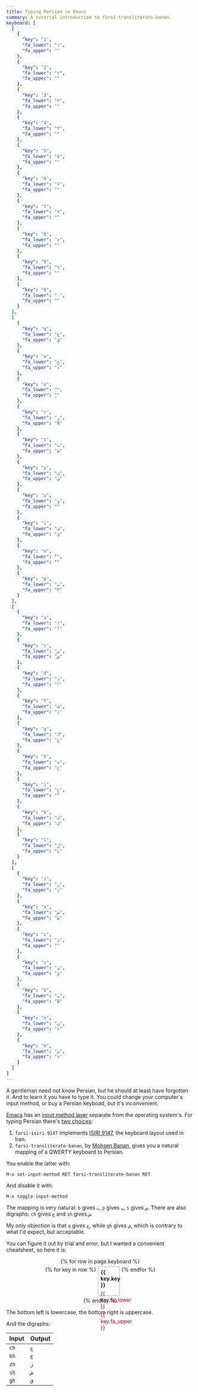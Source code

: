 ```yaml
---
title: Typing Persian in Emacs
summary: A tutorial introduction to farsi-transliterate-banan.
keyboard: [
  [
    {
      "key": "1",
      "fa_lower": "۱",
      "fa_upper": ""
    },
    {
      "key": "2",
      "fa_lower": "۲",
      "fa_upper": ""
    },
    {
      "key": "3",
      "fa_lower": "۳",
      "fa_upper": ""
    },
    {
      "key": "4",
      "fa_lower": "۴",
      "fa_upper": ""
    },
    {
      "key": "5",
      "fa_lower": "۵",
      "fa_upper": ""
    },
    {
      "key": "6",
      "fa_lower": "۶",
      "fa_upper": ""
    },
    {
      "key": "7",
      "fa_lower": "۷",
      "fa_upper": ""
    },
    {
      "key": "8",
      "fa_lower": "۸",
      "fa_upper": ""
    },
    {
      "key": "9",
      "fa_lower": "۹",
      "fa_upper": ""
    },
    {
      "key": "0",
      "fa_lower": "۰",
      "fa_upper": ""
    }
  ],
  [
    {
      "key": "q",
      "fa_lower": "غ",
      "fa_upper": "ق"
    },
    {
      "key": "w",
      "fa_lower": "ع",
      "fa_upper": "ء"
    },
    {
      "key": "e",
      "fa_lower": "ِ",
      "fa_upper": "ٍ"
    },
    {
      "key": "r",
      "fa_lower": "ر",
      "fa_upper": "R"
    },
    {
      "key": "t",
      "fa_lower": "ت",
      "fa_upper": "ط"
    },
    {
      "key": "y",
      "fa_lower": "ی",
      "fa_upper": "ي"
    },
    {
      "key": "u",
      "fa_lower": "و",
      "fa_upper": "ٓ"
    },
    {
      "key": "i",
      "fa_lower": "ی",
      "fa_upper": "ئ"
    },
    {
      "key": "o",
      "fa_lower": "ُ",
      "fa_upper": "ٌ"
    },
    {
      "key": "p",
      "fa_lower": "پ",
      "fa_upper": "P"
    }
  ],
  [
    {
      "key": "a",
      "fa_lower": "ا",
      "fa_upper": "آ"
    },
    {
      "key": "s",
      "fa_lower": "س",
      "fa_upper": "ص"
    },
    {
      "key": "d",
      "fa_lower": "د",
      "fa_upper": "ٱ"
    },
    {
      "key": "f",
      "fa_lower": "ف",
      "fa_upper": "إ"
    },
    {
      "key": "g",
      "fa_lower": "گ",
      "fa_upper": "غ"
    },
    {
      "key": "h",
      "fa_lower": "ه",
      "fa_upper": "ح"
    },
    {
      "key": "j",
      "fa_lower": "ج",
      "fa_upper": "‍"
    },
    {
      "key": "k",
      "fa_lower": "ک",
      "fa_upper": "ك"
    },
    {
      "key": "l",
      "fa_lower": "ل",
      "fa_upper": "L"
    }
  ],
  [
    {
      "key": "z",
      "fa_lower": "ز",
      "fa_upper": "ذ"
    },
    {
      "key": "x",
      "fa_lower": "ض",
      "fa_upper": "ظ"
    },
    {
      "key": "c",
      "fa_lower": "ث",
      "fa_upper": "ٕ"
    },
    {
      "key": "v",
      "fa_lower": "و",
      "fa_upper": "ؤ"
    },
    {
      "key": "b",
      "fa_lower": "ب",
      "fa_upper": "B"
    },
    {
      "key": "n",
      "fa_lower": "ن",
      "fa_upper": "«"
    },
    {
      "key": "m",
      "fa_lower": "م",
      "fa_upper": "»"
    }
  ]
]
---
```


A gentleman need not know Persian, but he should at least have forgotten it. And
to learn it you have to type it. You could change your computer's input method,
or buy a Persian keyboad, but it's inconvenient.

[Emacs][emacs] has an [input method layer][im] separate from the operating
system's. For typing Persian there's [two choices][per.el]:

[emacs]: https://www.gnu.org/software/emacs/
[im]: https://www.gnu.org/software/emacs/manual/html_node/emacs/Input-Methods.html
[per.el]: https://github.com/emacs-mirror/emacs/blob/88d1e9b436c8778c90b7a57a152aee8071ac77b9/lisp/leim/quail/persian.el

1. `farsi-isiri-9147` implements [ISIRI 9147][isiri], the keyboard layout used
   in Iran.
2. `farsi-transliterate-banan`, by [Mohsen Banan][banan], gives you a natural
   mapping of a QWERTY keyboard to Persian.

[isiri]: https://en.wikipedia.org/wiki/ISIRI_9147
[banan]: http://mohsen.1.banan.byname.net/

You enable the latter with:

```
M-x set-input-method RET farsi-transliterate-banan RET
```

And disable it with:

```
M-x toggle-input-method
```

The mapping is very natural: `b` gives `ب`, `p` gives `پ`, `s` gives `س`. There
are also digraphs: `ch` gives `چ` and `sh` gives `ش`.

My only objection is that `q` gives `غ`, while `gh` gives `ق`, which is contrary
to what I'd expect, but acceptable.

You can figure it out by trial and error, but I wanted a convenient cheatsheet,
so here it is:

<div class="keyboard">
{% for row in page.keyboard %}
<div class="row">
{% for key in row %}
<div class="letter">
<div class="key">
{{ key.key }}
</div>
<div class="fa-lower">{{ key.fa_lower }}
</div>
<div class="fa-upper">{{ key.fa_upper }}
</div>
</div>
{% endfor %}
</div>
{% endfor %}
</div>

The bottom left is lowercase, the bottom right is uppercase.

And the digraphs:

| Input | Output |
|-------|--------|
| `ch`  | `چ`    |
| `kh`  | `خ`    |
| `zh`  | `ژ`    |
| `sh`  | `ش`    |
| `gh`  | `ق`    |

<style>
.keyboard {
  display: flex;
  flex-direction: column;
  align-items: center;
  gap: 5px;
}

.row {
  display: flex;
  gap: 5px;
}

.letter {
  display: flex;
  flex-direction: row;
  align-items: stretch;
  flex-wrap: wrap;
  border-radius: 2px;
  padding: 3px;
  border: 1px solid #aaa;
  width: 50px;
  height: 70px;
}

.letter p {
  margin: 0;
}

.key, .fa-lower, .fa-upper {
  padding: 3px;
}

.key {
  flex-basis: 100%;
  font-weight: bold;
}

.fa-lower, .fa-upper {
  flex: 50%;
  color: #B1002E;
}

.fa-upper p {
  font-weight: bold;
}
</style>
